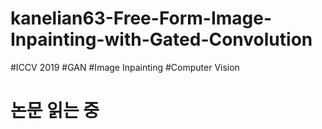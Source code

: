# kanelian63-Free-Form-Image-Inpainting-with-Gated-Convolution
#ICCV 2019 #GAN #Image Inpainting #Computer Vision

# 논문 읽는 중
